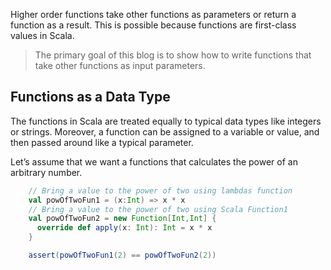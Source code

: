 Higher order functions take other functions as parameters or return a function as a result. This is possible because functions are first-class values in Scala.

> The primary goal of this blog is to show how to write functions that
> take other functions as input parameters.

## Functions as a Data Type

The functions in Scala are treated equally to typical data types like integers or strings. Moreover, a function can be assigned to a variable or value, and then passed around like a typical parameter.

Let’s assume that we want a functions that calculates the power of an arbitrary number.
```scala
    // Bring a value to the power of two using lambdas function
    val powOfTwoFun1 = (x:Int) => x * x
    // Bring a value to the power of two using Scala Function1
    val powOfTwoFun2 = new Function[Int,Int] {
      override def apply(x: Int): Int = x * x
    }

    assert(powOfTwoFun1(2) == powOfTwoFun2(2))
```




<!--stackedit_data:
eyJoaXN0b3J5IjpbLTYyNjI3MTIwNywtMTE5Mjc3NDc1NSw5Nz
YxNDc0NzMsLTg5Mzc2ODg0LC0xMDc5NDM0MTM3LC01NjUxMTM2
MzcsLTE1Njk5MDQxNDIsMTgxNDgzNDQyNywyMDI3MDU2NjczLC
0xMjU5ODkwMDYxLC0xNDUzNjgwNjksMTM0MjI3MjU4MSwxNDQ2
NDMyNjU1LDEyOTY1MjAwODYsLTIwODg3NDY2MTIsLTE4NzYwNz
Q2NjAsLTE1NTk1ODc2MDcsNzM4MDkwNjMwLC0xMTUwNDEyMTE2
LDkwNzEyNzY3M119
-->